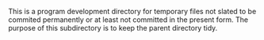This is a program development directory for temporary files not slated to be commited permanently or at least not committed in the present form.
The purpose of this subdirectory is to keep the parent directory tidy.
